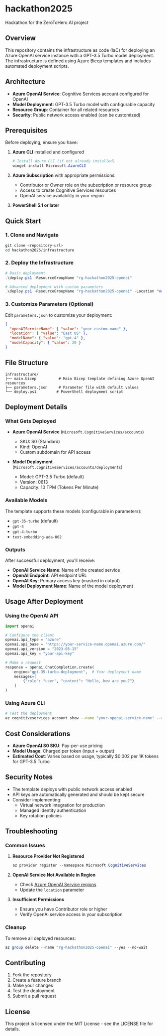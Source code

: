 # hackathon2025
Hackathon for the ZeroToHero AI project

## Overview
This repository contains the infrastructure as code (IaC) for deploying an Azure OpenAI service instance with a GPT-3.5 Turbo model deployment. The infrastructure is defined using Azure Bicep templates and includes automated deployment scripts.

## Architecture
- **Azure OpenAI Service**: Cognitive Services account configured for OpenAI
- **Model Deployment**: GPT-3.5 Turbo model with configurable capacity
- **Resource Group**: Container for all related resources
- **Security**: Public network access enabled (can be customized)

## Prerequisites
Before deploying, ensure you have:

1. **Azure CLI** installed and configured
   ```powershell
   # Install Azure CLI (if not already installed)
   winget install Microsoft.AzureCLI
   ```

2. **Azure Subscription** with appropriate permissions:
   - Contributor or Owner role on the subscription or resource group
   - Access to create Cognitive Services resources
   - OpenAI service availability in your region

3. **PowerShell 5.1 or later**

## Quick Start

### 1. Clone and Navigate
```powershell
git clone <repository-url>
cd hackathon2025/infrastructure
```

### 2. Deploy the Infrastructure
```powershell
# Basic deployment
.\deploy.ps1 -ResourceGroupName "rg-hackathon2025-openai"

# Advanced deployment with custom parameters
.\deploy.ps1 -ResourceGroupName "rg-hackathon2025-openai" -Location "West Europe" -SubscriptionId "your-subscription-id"
```

### 3. Customize Parameters (Optional)
Edit `parameters.json` to customize your deployment:
```json
{
  "openAIServiceName": { "value": "your-custom-name" },
  "location": { "value": "East US" },
  "modelName": { "value": "gpt-4" },
  "modelCapacity": { "value": 20 }
}
```

## File Structure
```
infrastructure/
├── main.bicep          # Main Bicep template defining Azure OpenAI resources
├── parameters.json     # Parameter file with default values
└── deploy.ps1         # PowerShell deployment script
```

## Deployment Details

### What Gets Deployed
- **Azure OpenAI Service** (`Microsoft.CognitiveServices/accounts`)
  - SKU: S0 (Standard)
  - Kind: OpenAI
  - Custom subdomain for API access
  
- **Model Deployment** (`Microsoft.CognitiveServices/accounts/deployments`)
  - Model: GPT-3.5 Turbo (default)
  - Version: 0613
  - Capacity: 10 TPM (Tokens Per Minute)

### Available Models
The template supports these models (configurable in parameters):
- `gpt-35-turbo` (default)
- `gpt-4`
- `gpt-4-turbo`
- `text-embedding-ada-002`

### Outputs
After successful deployment, you'll receive:
- **OpenAI Service Name**: Name of the created service
- **OpenAI Endpoint**: API endpoint URL
- **OpenAI Key**: Primary access key (masked in output)
- **Model Deployment Name**: Name of the model deployment

## Usage After Deployment

### Using the OpenAI API
```python
import openai

# Configure the client
openai.api_type = "azure"
openai.api_base = "https://your-service-name.openai.azure.com/"
openai.api_version = "2023-05-15"
openai.api_key = "your-api-key"

# Make a request
response = openai.ChatCompletion.create(
    engine="gpt-35-turbo-deployment",  # Your deployment name
    messages=[
        {"role": "user", "content": "Hello, how are you?"}
    ]
)
```

### Using Azure CLI
```bash
# Test the deployment
az cognitiveservices account show --name "your-openai-service-name" --resource-group "your-resource-group"
```

## Cost Considerations
- **Azure OpenAI S0 SKU**: Pay-per-use pricing
- **Model Usage**: Charged per token (input + output)
- **Estimated Cost**: Varies based on usage, typically $0.002 per 1K tokens for GPT-3.5 Turbo

## Security Notes
- The template deploys with public network access enabled
- API keys are automatically generated and should be kept secure
- Consider implementing:
  - Virtual network integration for production
  - Managed identity authentication
  - Key rotation policies

## Troubleshooting

### Common Issues
1. **Resource Provider Not Registered**
   ```powershell
   az provider register --namespace Microsoft.CognitiveServices
   ```

2. **OpenAI Service Not Available in Region**
   - Check [Azure OpenAI Service regions](https://azure.microsoft.com/en-us/global-infrastructure/services/?products=cognitive-services)
   - Update the `location` parameter

3. **Insufficient Permissions**
   - Ensure you have Contributor role or higher
   - Verify OpenAI service access in your subscription

### Cleanup
To remove all deployed resources:
```powershell
az group delete --name "rg-hackathon2025-openai" --yes --no-wait
```

## Contributing
1. Fork the repository
2. Create a feature branch
3. Make your changes
4. Test the deployment
5. Submit a pull request

## License
This project is licensed under the MIT License - see the LICENSE file for details.
